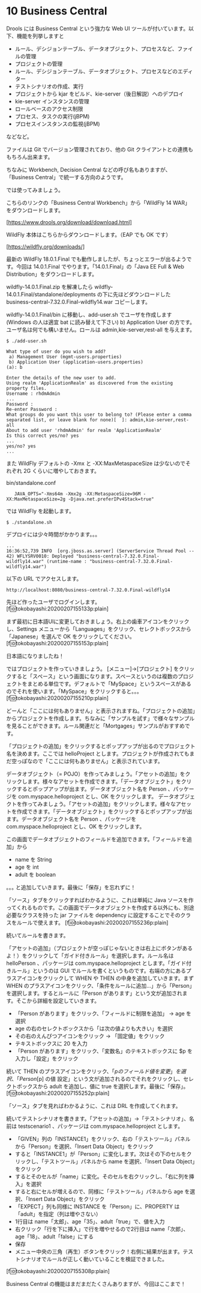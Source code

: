 # 10 Business Central
Drools には Business Central という強力な Web UI ツールが付いています。以下、機能を列挙しますと

- ルール、デシジョンテーブル、データオブジェクト、プロセスなど、ファイルの管理
- プロジェクトの管理
- ルール、デシジョンテーブル、データオブジェクト、プロセスなどのエディター
- テストシナリオの作成、実行
- プロジェクトから kjar をビルド、kie-server（後日解説）へのデプロイ
- kie-server インスタンスの管理
- ロールベースのアクセス制限
- プロセス、タスクの実行(jBPM)
- プロセスインスタンスの監視(jBPM)

などなど。

ファイルは Git でバージョン管理されており、他の Git クライアントとの連携ももちろん出来ます。

ちなみに Workbench, Decision Central などの呼び名もありますが、「Business Central」で統一する方向のようです。

では使ってみましょう。

こちらのリンクの「Business Central Workbench」から「WildFly 14 WAR」をダウンロードします。

[https://www.drools.org/download/download.html]

WildFly 本体はこちらからダウンロードします。（EAP でも OK です）

[https://wildfly.org/downloads/]

最新の WildFly 18.0.1.Final でも動作しましたが、ちょっとエラーが出るようです。今回は 14.0.1.Final でやります。「14.0.1.Final」の「Java EE Full & Web Distribution」をダウンロードします。

wildfly-14.0.1.Final.zip を解凍したら wildfly-14.0.1.Final/standalone/deployments の下に先ほどダウンロードした business-central-7.32.0.Final-wildfly14.war コピーします。

wildfly-14.0.1.Final/bin に移動し、add-user.sh でユーザを作成します (Windows の人は適宜 bat に読み替えて下さい) b) Application User の方です。ユーザ名は何でも構いません。ロールは admin,kie-server,rest-all を与えます。
```
$ ./add-user.sh 

What type of user do you wish to add? 
 a) Management User (mgmt-users.properties) 
 b) Application User (application-users.properties)
(a): b

Enter the details of the new user to add.
Using realm 'ApplicationRealm' as discovered from the existing property files.
Username : rhdmAdmin
...
Password : 
Re-enter Password : 
What groups do you want this user to belong to? (Please enter a comma separated list, or leave blank for none)[  ]: admin,kie-server,rest-all
About to add user 'rhdmAdmin' for realm 'ApplicationRealm'
Is this correct yes/no? yes
...
yes/no? yes
...
```

また WildFly デフォルトの -Xmx と -XX:MaxMetaspaceSize は少ないのでそれぞれ 2G くらいに増やしておきます。

bin/standalone.conf
```
   JAVA_OPTS="-Xms64m -Xmx2g -XX:MetaspaceSize=96M -XX:MaxMetaspaceSize=2g -Djava.net.preferIPv4Stack=true"
```

では WildFly を起動します。

```
$ ./standalone.sh
```

デプロイには少々時間がかかります。。。

```
...
16:36:52,739 INFO  [org.jboss.as.server] (ServerService Thread Pool -- 42) WFLYSRV0010: Deployed "business-central-7.32.0.Final-wildfly14.war" (runtime-name : "business-central-7.32.0.Final-wildfly14.war")
```

以下の URL でアクセスします。
```
http://localhost:8080/business-central-7.32.0.Final-wildfly14
```

先ほど作ったユーザでログインします。
[f:id:tokobayashi:20200207155133p:plain]

まず最初に日本語UIに変更しておきましょう。右上の歯車アイコンをクリックし、Settings メニューから「Languages」をクリック、セレクトボックスから「Japanese」を選んで OK をクリックしてください。
[f:id:tokobayashi:20200207155153p:plain]

日本語になりましたね！

ではプロジェクトを作っていきましょう。 [メニュー]->[プロジェクト] をクリックすると「スペース」という画面になります。スペースというのは複数のプロジェクトをまとめる単位です。デフォルトで「MySpace」というスペースがあるのでそれを使います。「MySpace」をクリックすると｡｡｡
[f:id:tokobayashi:20200207155210p:plain]

どーんと「ここには何もありません」と表示されますね。「プロジェクトの追加」からプロジェクトを作成します。ちなみに「サンプルを試す」で様々なサンプルを見ることができます。ルール関連だと「Mortgages」サンプルがおすすめです。

「プロジェクトの追加」をクリックするとポップアップが出るのでプロジェクト名を決めます。ここでは helloProject とします。プロジェクトが作成されてもまだ空っぽなので「ここには何もありません」と表示されています。

データオブジェクト（= POJO）を作ってみましょう。「アセットの追加」をクリックします。様々なアセットを作成できます。「データオブジェクト」をクリックするとポップアップが出ます。データオブジェクト名を Person 、パッケージを com.myspace.helloproject とし、OK をクリックします。
データオブジェクトを作ってみましょう。「アセットの追加」をクリックします。様々なアセットを作成できます。「データオブジェクト」をクリックするとポップアップが出ます。データオブジェクト名を Person 、パッケージを com.myspace.helloproject とし、OK をクリックします。

この画面でデータオブジェクトのフィールドを追加できます。「フィールドを追加」から

- name を String
- age を int
- adult を boolean

 ｡｡｡ と追加していきます。最後に「保存」を忘れずに！

「ソース」タブをクリックすればわかるように、これは単純に Java ソースを作ってくれるものです。この画面でデータオブジェクトを作成する以外にも、別途必要なクラスを持った jar ファイルを dependency に設定することでそのクラスをルールで使えます。
[f:id:tokobayashi:20200207155236p:plain]

続いてルールを書きます。

「アセットの追加」（プロジェクトが空っぽじゃないときは右上にボタンがあるよ！）をクリックして「ガイド付きルール」を選択します。ルール名は helloPerson 、パッケージは com.myspace.helloproject とします。「ガイド付きルール」というのは GUI でルールを書くというものです。右端の方にあるプラスアイコンをクリックして WHEN や THEN の中身を追加していきます。まず WHEN のプラスアイコンをクリック、「条件をルールに追加...」から「Person」を選択します。するとルールに「Person があります」という文が追加されます。そこから詳細を設定していきます。

- 「Person があります」をクリック、「フィールドに制限を追加」 -> age を選択
- age の右のセレクトボックスから「は次の値よりも大きい」を選択
- その右のえんぴつアイコンをクリック -> 「固定値」をクリック
- テキストボックスに 20 を入力
- 「Person があります」をクリック、「変数名」のテキストボックスに $p を入力し「設定」をクリック

続いて THEN のプラスアイコンをクリック、「$p のフィールド値を変更」を選択、「Person [$p] の値 設定」という文が追加されるのでそれをクリックし、セレクトボックスから adult を追加し、値に true を選択します。最後に「保存」。
[f:id:tokobayashi:20200207155252p:plain]

「ソース」タブを見ればわかるように、これは DRL を作成してくれます。

続いてテストシナリオを書きます。「アセットの追加」->「テストシナリオ」、名前は testscenario1 、パッケージは com.myspace.helloproject とします。

- 「GIVEN」列の「INSTANCE1」をクリック、右の「テストツール」パネルから「Person」を選択、「Insert Data Object」をクリック
- すると「INSTANCE1」が「Person」に変化します。次はその下のセルをクリックし、「テストツール」パネルから name を選択、「Insert Data Object」をクリック
- するとそのセルが「name」に変化。そのセルを右クリックし、「右に列を挿入」を選択
- すると右にセルが増えるので、同様に「テストツール」パネルから age を選択、「Insert Data Object」をクリック
- 「EXPECT」列も同様に INSTANCE を「Person」に、PROPERTY は「adult」を指定（列は増やさない）
- 1行目は name「太郎」、age「35」、adult「true」で、値を入力
- 右クリック「行を下に挿入」で行を増やせるので2行目は name「次郎」、age「18」、adult「false」にする
- 保存
- メニュー中央の三角（再生）ボタンをクリック！右側に結果が出ます。テストシナリオでルールが正しく動いていることを検証できました。

[f:id:tokobayashi:20200207155308p:plain]

Business Central の機能はまだまだたくさんありますが、今回はここまで！